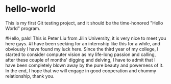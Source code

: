 # hello-world
This is my first Git testing project, and it should be the time-honored "Hello World" program.

#Hello, pals! This is Peter Liu from Jilin University, it is very nice to meet you here gays.
#I have been seeking for an internship like this for a while, and obviously I have found my luck here. Since the third year of my college, I started to consider computer vision as my life-long passion and calling, after these couple of months' digging and delving, I have to admit that I have been completely blown away by the pure beauty and powerness of it. In the end, I hope that we will engage in good cooperation and chummy relationship, thank you.
